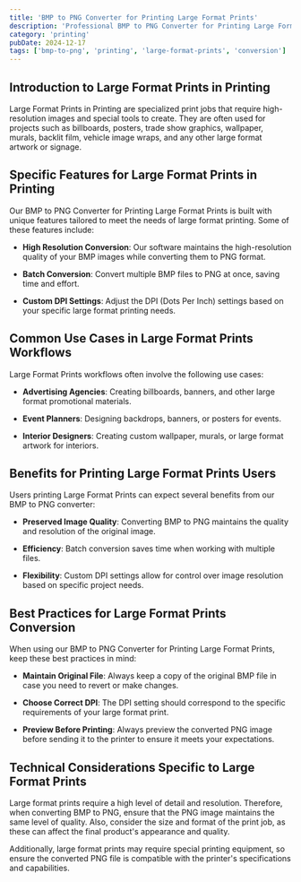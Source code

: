 ```yaml
---
title: 'BMP to PNG Converter for Printing Large Format Prints'
description: 'Professional BMP to PNG Converter for Printing Large Format Prints. Optimized for Printing large format prints workflows.'
category: 'printing'
pubDate: 2024-12-17
tags: ['bmp-to-png', 'printing', 'large-format-prints', 'conversion']
---
```


## Introduction to Large Format Prints in Printing

Large Format Prints in Printing are specialized print jobs that require high-resolution images and special tools to create. They are often used for projects such as billboards, posters, trade show graphics, wallpaper, murals, backlit film, vehicle image wraps, and any other large format artwork or signage.

## Specific Features for Large Format Prints in Printing

Our BMP to PNG Converter for Printing Large Format Prints is built with unique features tailored to meet the needs of large format printing. Some of these features include:

- **High Resolution Conversion**: Our software maintains the high-resolution quality of your BMP images while converting them to PNG format.

- **Batch Conversion**: Convert multiple BMP files to PNG at once, saving time and effort.

- **Custom DPI Settings**: Adjust the DPI (Dots Per Inch) settings based on your specific large format printing needs.

## Common Use Cases in Large Format Prints Workflows

Large Format Prints workflows often involve the following use cases:

- **Advertising Agencies**: Creating billboards, banners, and other large format promotional materials.

- **Event Planners**: Designing backdrops, banners, or posters for events.

- **Interior Designers**: Creating custom wallpaper, murals, or large format artwork for interiors.

## Benefits for Printing Large Format Prints Users

Users printing Large Format Prints can expect several benefits from our BMP to PNG converter:

- **Preserved Image Quality**: Converting BMP to PNG maintains the quality and resolution of the original image.

- **Efficiency**: Batch conversion saves time when working with multiple files.

- **Flexibility**: Custom DPI settings allow for control over image resolution based on specific project needs.

## Best Practices for Large Format Prints Conversion

When using our BMP to PNG Converter for Printing Large Format Prints, keep these best practices in mind:

- **Maintain Original File**: Always keep a copy of the original BMP file in case you need to revert or make changes.

- **Choose Correct DPI**: The DPI setting should correspond to the specific requirements of your large format print.

- **Preview Before Printing**: Always preview the converted PNG image before sending it to the printer to ensure it meets your expectations.

## Technical Considerations Specific to Large Format Prints

Large format prints require a high level of detail and resolution. Therefore, when converting BMP to PNG, ensure that the PNG image maintains the same level of quality. Also, consider the size and format of the print job, as these can affect the final product's appearance and quality. 

Additionally, large format prints may require special printing equipment, so ensure the converted PNG file is compatible with the printer's specifications and capabilities.